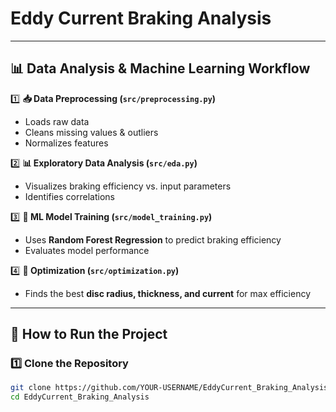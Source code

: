 ﻿# Eddy Current Braking Analysis

---

## 📊 **Data Analysis & Machine Learning Workflow**
1️⃣ **📥 Data Preprocessing (`src/preprocessing.py`)**  
   - Loads raw data  
   - Cleans missing values & outliers  
   - Normalizes features  

2️⃣ **📊 Exploratory Data Analysis (`src/eda.py`)**  
   - Visualizes braking efficiency vs. input parameters  
   - Identifies correlations  

3️⃣ **🤖 ML Model Training (`src/model_training.py`)**  
   - Uses **Random Forest Regression** to predict braking efficiency  
   - Evaluates model performance  

4️⃣ **🔧 Optimization (`src/optimization.py`)**  
   - Finds the best **disc radius, thickness, and current** for max efficiency  

---

## 🚀 **How to Run the Project**
### **1️⃣ Clone the Repository**
```bash
git clone https://github.com/YOUR-USERNAME/EddyCurrent_Braking_Analysis.git
cd EddyCurrent_Braking_Analysis

